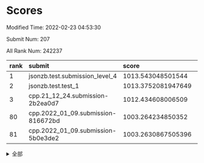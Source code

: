 # Scores

Modified Time: 2022-02-23 04:53:30

Submit Num: 207

All Rank Num: 242237

| rank |               submit               |       score        |       sigma        | pk_num |
| :--- | :--------------------------------- | :----------------- | :----------------- | :----- |
| 1    | jsonzb.test.submission_level_4     | 1013.543048501544  | 0.7987970378356833 | 4683   |
| 2    | jsonzb.test.test_1                 | 1013.3752081947649 | 0.8035903576782127 | 4675   |
| 3    | cpp.21_12_24.submission-2b2ea0d7   | 1012.434608006509  | 0.7681381184194883 | 4675   |
| 80   | cpp.2022_01_09.submission-816672bd | 1003.264234850352  | 0.7137705172887803 | 4680   |
| 81   | cpp.2022_01_09.submission-5b0e3de2 | 1003.2630867505396 | 0.7275426468457677 | 4682   |


<details>
<summary>全部</summary>

| rank |                 submit                 |       score        |       sigma        | pk_num |
| :--- | :------------------------------------- | :----------------- | :----------------- | :----- |
| 1    | jsonzb.test.submission_level_4         | 1013.543048501544  | 0.7987970378356833 | 4683   |
| 2    | jsonzb.test.test_1                     | 1013.3752081947649 | 0.8035903576782127 | 4675   |
| 3    | cpp.21_12_24.submission-2b2ea0d7       | 1012.434608006509  | 0.7681381184194883 | 4675   |
| 4    | gobigger.level_3.submission_level_3_11 | 1011.422993984591  | 0.7878437011266831 | 4679   |
| 5    | gobigger.level_3.submission_level_3_34 | 1011.3249117944489 | 0.766217423537978  | 4680   |
| 6    | gobigger.level_3.submission_level_3_24 | 1011.2663670782039 | 0.7581583527518989 | 4680   |
| 7    | gobigger.level_3.submission_level_3_35 | 1011.2056978576973 | 0.7713770046770806 | 4684   |
| 8    | gobigger.level_3.submission_level_3_30 | 1011.1142039347874 | 0.7972884408976124 | 4680   |
| 9    | gobigger.level_3.submission_level_3_16 | 1011.0746937213445 | 0.7558613920586773 | 4676   |
| 10   | gobigger.level_3.submission_level_3_22 | 1010.9772109183515 | 0.7591989509821055 | 4687   |
| 11   | gobigger.level_3.submission_level_3_37 | 1010.9755704437265 | 0.7783617871927443 | 4681   |
| 12   | gobigger.level_3.submission_level_3_14 | 1010.9316484268247 | 0.7696212677596909 | 4678   |
| 13   | gobigger.level_3.submission_level_3_36 | 1010.799380525521  | 0.7667574864757566 | 4681   |
| 14   | gobigger.level_3.submission_level_3_6  | 1010.7292920403765 | 0.7513312273621411 | 4682   |
| 15   | gobigger.level_3.submission_level_3_47 | 1010.6692409787206 | 0.7789548105384513 | 4679   |
| 16   | gobigger.level_3.submission_level_3_25 | 1010.5592256998215 | 0.7515829300415658 | 4680   |
| 17   | gobigger.level_3.submission_level_3_3  | 1010.5460207278994 | 0.7467906489309879 | 4681   |
| 18   | gobigger.level_3.submission_level_3_20 | 1010.4352988860788 | 0.7539358356080396 | 4682   |
| 19   | gobigger.level_3.submission_level_3_41 | 1010.2862973007137 | 0.7741510473330575 | 4681   |
| 20   | gobigger.level_3.submission_level_3_7  | 1010.164279105071  | 0.7457547577501936 | 4679   |
| 21   | gobigger.level_3.submission_level_3_29 | 1010.0924267076002 | 0.7617139606421339 | 4681   |
| 22   | gobigger.level_3.submission_level_3_26 | 1010.0213315651869 | 0.7699365244532955 | 4684   |
| 23   | gobigger.level_3.submission_level_3_2  | 1009.9449820695827 | 0.7613056784388335 | 4681   |
| 24   | gobigger.level_3.submission_level_3_13 | 1009.9079570866046 | 0.7439288069442859 | 4677   |
| 25   | gobigger.level_3.submission_level_3_46 | 1009.8827939991555 | 0.7480086668755531 | 4681   |
| 26   | gobigger.level_3.submission_level_3_5  | 1009.8702107982822 | 0.7741035906490061 | 4685   |
| 27   | gobigger.level_3.submission_level_3_42 | 1009.8513652160269 | 0.7442354146804758 | 4679   |
| 28   | gobigger.level_3.submission_level_3_4  | 1009.8485989692873 | 0.7445819469831587 | 4685   |
| 29   | gobigger.level_3.submission_level_3_17 | 1009.8402112120151 | 0.7664954609960976 | 4680   |
| 30   | gobigger.level_3.submission_level_3_19 | 1009.8355696699497 | 0.7491309292101843 | 4681   |
| 31   | gobigger.level_3.submission_level_3_32 | 1009.8278625041169 | 0.7476376251393962 | 4685   |
| 32   | gobigger.level_3.submission_level_3_21 | 1009.7993008134363 | 0.7669748295255323 | 4680   |
| 33   | gobigger.level_3.submission_level_3_40 | 1009.776007417144  | 0.7588175234645248 | 4682   |
| 34   | gobigger.level_3.submission_level_3_15 | 1009.6987649813414 | 0.7730898870134885 | 4679   |
| 35   | gobigger.level_3.submission_level_3_27 | 1009.6917941710708 | 0.7588738492907476 | 4682   |
| 36   | gobigger.level_3.submission_level_3_9  | 1009.6849883940426 | 0.7480436973535827 | 4679   |
| 37   | gobigger.level_3.submission_level_3_43 | 1009.6461628267073 | 0.773224334419559  | 4683   |
| 38   | gobigger.level_3.submission_level_3_45 | 1009.5430280751143 | 0.758177731749203  | 4675   |
| 39   | gobigger.level_3.submission_level_3_33 | 1009.5341327160477 | 0.7637375497338589 | 4685   |
| 40   | gobigger.level_3.submission_level_3_49 | 1009.4345916870957 | 0.736128125619385  | 4674   |
| 41   | gobigger.level_3.submission_level_3_1  | 1009.396102110499  | 0.736277369570277  | 4680   |
| 42   | gobigger.level_3.submission_level_3_48 | 1009.2678011070848 | 0.7585901223285915 | 4679   |
| 43   | gobigger.level_3.submission_level_3_0  | 1009.2437858893788 | 0.749690077291602  | 4681   |
| 44   | gobigger.level_3.submission_level_3_23 | 1009.0755564383842 | 0.7410167881673808 | 4681   |
| 45   | gobigger.level_3.submission_level_3_8  | 1009.0595988714131 | 0.7705509916218898 | 4680   |
| 46   | gobigger.level_3.submission_level_3_28 | 1009.0321532158694 | 0.7567158066833759 | 4680   |
| 47   | gobigger.level_3.submission_level_3_18 | 1008.9958053676545 | 0.7433927999787384 | 4682   |
| 48   | gobigger.level_3.submission_level_3_10 | 1008.5965092734724 | 0.7413870204815127 | 4685   |
| 49   | gobigger.level_3.submission_level_3_31 | 1008.4467137603417 | 0.7589513290707963 | 4683   |
| 50   | gobigger.level_3.submission_level_3_38 | 1008.3388225143098 | 0.7518288463249828 | 4677   |
| 51   | gobigger.level_3.submission_level_3_44 | 1008.290241290545  | 0.7630404937332442 | 4683   |
| 52   | gobigger.level_3.submission_level_3_12 | 1008.1653674417789 | 0.7543612394003752 | 4679   |
| 53   | gobigger.level_3.submission_level_3_39 | 1007.8639494665147 | 0.7376842114535234 | 4680   |
| 54   | gobigger.level_1.submission_level_1_32 | 1005.3288104074228 | 0.7193827294621952 | 4683   |
| 55   | gobigger.level_1.submission_level_1_33 | 1004.8087279902843 | 0.7047883401981254 | 4677   |
| 56   | gobigger.level_1.submission_level_1_27 | 1004.6305878409955 | 0.7203751942691808 | 4677   |
| 57   | gobigger.level_1.submission_level_1_46 | 1004.2803441959059 | 0.7256236018225949 | 4681   |
| 58   | gobigger.level_1.submission_level_1_5  | 1004.1980088345647 | 0.7227716310546562 | 4686   |
| 59   | gobigger.level_1.submission_level_1_13 | 1004.1651667581756 | 0.7134808196128175 | 4683   |
| 60   | gobigger.level_1.submission_level_1_15 | 1004.1324788703864 | 0.7116927531948151 | 4676   |
| 61   | gobigger.level_1.submission_level_1_18 | 1004.1226656234091 | 0.7107700625863245 | 4684   |
| 62   | gobigger.level_1.submission_level_1_0  | 1004.0378911111308 | 0.7193780547023658 | 4686   |
| 63   | gobigger.level_1.submission_level_1_23 | 1004.0335731310356 | 0.7194151237916893 | 4675   |
| 64   | gobigger.level_1.submission_level_1_48 | 1003.8805276247914 | 0.718108258375121  | 4678   |
| 65   | gobigger.level_1.submission_level_1_21 | 1003.8023009010797 | 0.7222651654579103 | 4677   |
| 66   | gobigger.level_1.submission_level_1_6  | 1003.7706755994064 | 0.7283953478884236 | 4682   |
| 67   | gobigger.level_1.submission_level_1_41 | 1003.746622444517  | 0.7130515488297923 | 4677   |
| 68   | gobigger.level_1.submission_level_1_37 | 1003.7139643697199 | 0.7202937670381645 | 4681   |
| 69   | gobigger.level_1.submission_level_1_26 | 1003.6033620619618 | 0.7045481075781068 | 4681   |
| 70   | gobigger.level_1.submission_level_1_25 | 1003.5853317144996 | 0.7152445704216742 | 4688   |
| 71   | gobigger.level_1.submission_level_1_28 | 1003.5727976264247 | 0.7221140200337745 | 4680   |
| 72   | gobigger.level_1.submission_level_1_20 | 1003.5706821022924 | 0.7090957802065833 | 4681   |
| 73   | gobigger.level_1.submission_level_1_7  | 1003.5698734912514 | 0.7333634518685661 | 4677   |
| 74   | gobigger.level_1.submission_level_1_2  | 1003.5280581049424 | 0.703427088485684  | 4680   |
| 75   | gobigger.level_1.submission_level_1_49 | 1003.4419237486827 | 0.7212025268420955 | 4676   |
| 76   | gobigger.level_1.submission_level_1_8  | 1003.3727099023322 | 0.719406056104374  | 4677   |
| 77   | gobigger.level_1.submission_level_1_17 | 1003.3581129008084 | 0.7168086294085584 | 4680   |
| 78   | gobigger.level_1.submission_level_1_35 | 1003.3176008132809 | 0.7233966038246203 | 4682   |
| 79   | gobigger.level_1.submission_level_1_12 | 1003.3104455408808 | 0.7206653864167044 | 4675   |
| 80   | cpp.2022_01_09.submission-816672bd     | 1003.264234850352  | 0.7137705172887803 | 4680   |
| 81   | cpp.2022_01_09.submission-5b0e3de2     | 1003.2630867505396 | 0.7275426468457677 | 4682   |
| 82   | gobigger.level_1.submission_level_1_9  | 1003.2624197667657 | 0.7254844701622565 | 4681   |
| 83   | gobigger.level_1.submission_level_1_4  | 1003.2485357788355 | 0.7131940481790657 | 4680   |
| 84   | gobigger.level_1.submission_level_1_3  | 1003.171064030372  | 0.7136822993364711 | 4680   |
| 85   | gobigger.level_1.submission_level_1_47 | 1003.1580896591788 | 0.7263518158397898 | 4683   |
| 86   | gobigger.level_1.submission_level_1_36 | 1003.1496929469805 | 0.7130576553086021 | 4683   |
| 87   | gobigger.level_1.submission_level_1_24 | 1003.1380304156445 | 0.7290633097111469 | 4679   |
| 88   | gobigger.level_1.submission_level_1_19 | 1003.1243260974571 | 0.7247681636856638 | 4681   |
| 89   | gobigger.level_1.submission_level_1_30 | 1003.058615244963  | 0.7135264559541111 | 4680   |
| 90   | gobigger.level_1.submission_level_1_34 | 1003.052137947536  | 0.7169111830267376 | 4687   |
| 91   | gobigger.level_1.submission_level_1_43 | 1002.9885855049902 | 0.7208695368947036 | 4683   |
| 92   | gobigger.level_1.submission_level_1_40 | 1002.9802641633554 | 0.7141660616443922 | 4679   |
| 93   | gobigger.level_1.submission_level_1_29 | 1002.9543810637025 | 0.7210543824230862 | 4683   |
| 94   | gobigger.level_1.submission_level_1_31 | 1002.9525406104933 | 0.7139157241785967 | 4674   |
| 95   | gobigger.level_1.submission_level_1_38 | 1002.9394316074055 | 0.7152072450859628 | 4685   |
| 96   | gobigger.level_1.submission_level_1_11 | 1002.8378577478072 | 0.7209596514996987 | 4677   |
| 97   | gobigger.level_1.submission_level_1_1  | 1002.639980397296  | 0.7137930789175775 | 4680   |
| 98   | gobigger.level_1.submission_level_1_16 | 1002.5394301957629 | 0.7172026828065895 | 4685   |
| 99   | gobigger.level_1.submission_level_1_44 | 1002.4367169339241 | 0.7192467740463856 | 4678   |
| 100  | gobigger.level_1.submission_level_1_39 | 1002.3537337915168 | 0.7129087459785068 | 4678   |
| 101  | gobigger.level_1.submission_level_1_22 | 1002.3067294068803 | 0.7176792641318818 | 4681   |
| 102  | gobigger.level_1.submission_level_1_14 | 1002.2063712112753 | 0.7127906990046998 | 4674   |
| 103  | gobigger.level_1.submission_level_1_45 | 1002.0593579006425 | 0.717803359861147  | 4682   |
| 104  | gobigger.level_1.submission_level_1_42 | 1001.674892838251  | 0.7134273354817758 | 4683   |
| 105  | gobigger.level_1.submission_level_1_10 | 1001.233511450735  | 0.6997867238069279 | 4685   |
| 106  | gobigger.random.submission_random_42   | 997.822042379992   | 0.7067146696767299 | 4677   |
| 107  | gobigger.random.submission_random_18   | 997.6188077931499  | 0.6975055270748632 | 4679   |
| 108  | gobigger.random.submission_random_30   | 997.4133963365128  | 0.7145352147412064 | 4680   |
| 109  | gobigger.random.submission_random_11   | 997.333156546597   | 0.7049349583291182 | 4680   |
| 110  | gobigger.random.submission_random_23   | 996.9161110752426  | 0.7167144307763716 | 4681   |
| 111  | gobigger.random.submission_random_32   | 996.7403020142042  | 0.7046085307633371 | 4682   |
| 112  | gobigger.random.submission_random_1    | 996.6786379706147  | 0.7017981213543033 | 4683   |
| 113  | gobigger.random.submission_random_43   | 996.601886101297   | 0.697280262766641  | 4683   |
| 114  | gobigger.random.submission_random_10   | 996.5269340776333  | 0.6996494607734208 | 4678   |
| 115  | gobigger.random.submission_random_5    | 996.490323628228   | 0.7140875783003969 | 4684   |
| 116  | gobigger.random.submission_random_14   | 996.4493473359803  | 0.7107143626601011 | 4684   |
| 117  | gobigger.random.submission_random_3    | 996.439397539804   | 0.7145219167532034 | 4679   |
| 118  | gobigger.random.submission_random_0    | 996.4374993534339  | 0.7221617775333605 | 4683   |
| 119  | gobigger.random.submission_random_48   | 996.3827273435109  | 0.7023313011181616 | 4681   |
| 120  | gobigger.random.submission_random_44   | 996.3016578746651  | 0.6827037286511155 | 4681   |
| 121  | gobigger.random.submission_random_19   | 996.2857961400026  | 0.7094249613611424 | 4682   |
| 122  | gobigger.random.submission_random_8    | 996.2675481434018  | 0.7257029492830553 | 4679   |
| 123  | gobigger.random.submission_random_9    | 996.0517908562404  | 0.7120124322283039 | 4685   |
| 124  | gobigger.random.submission_random_27   | 996.0334236291587  | 0.7103304887965625 | 4681   |
| 125  | gobigger.random.submission_random_7    | 995.9870029389863  | 0.7059205898774482 | 4682   |
| 126  | gobigger.random.submission_random_4    | 995.9745108213608  | 0.7129261073327231 | 4675   |
| 127  | gobigger.random.submission_random_25   | 995.9724154036052  | 0.6994045208919417 | 4677   |
| 128  | gobigger.random.submission_random_41   | 995.9553163460276  | 0.7125421881428536 | 4677   |
| 129  | gobigger.random.submission_random_22   | 995.9438047607382  | 0.7166418996486079 | 4683   |
| 130  | gobigger.random.submission_random_38   | 995.83622139058    | 0.7089214355559547 | 4673   |
| 131  | gobigger.random.submission_random_26   | 995.8114498045849  | 0.7283471117580458 | 4681   |
| 132  | gobigger.random.submission_random_17   | 995.7861208926814  | 0.7025970739374657 | 4681   |
| 133  | gobigger.random.submission_random_2    | 995.7718690132402  | 0.7024601958869624 | 4682   |
| 134  | gobigger.random.submission_random_21   | 995.7295816249916  | 0.7064406642971811 | 4684   |
| 135  | gobigger.random.submission_random_29   | 995.6706935688079  | 0.7003286730926118 | 4685   |
| 136  | gobigger.random.submission_random_46   | 995.6620568118622  | 0.7158250151078995 | 4685   |
| 137  | gobigger.random.submission_random_12   | 995.6529800839332  | 0.706679130737679  | 4683   |
| 138  | gobigger.random.submission_random_39   | 995.6094116704147  | 0.7219408260926963 | 4684   |
| 139  | gobigger.random.submission_random_24   | 995.6041340300615  | 0.7210927102862328 | 4681   |
| 140  | gobigger.random.submission_random_37   | 995.5588177399482  | 0.709122633186174  | 4680   |
| 141  | gobigger.random.submission_random_45   | 995.4662496734092  | 0.7086754146475142 | 4686   |
| 142  | gobigger.random.submission_random_31   | 995.4647189914493  | 0.710553774415786  | 4682   |
| 143  | gobigger.random.submission_random_33   | 995.4627026175647  | 0.7200011885869299 | 4683   |
| 144  | gobigger.random.submission_random_28   | 995.4496273076966  | 0.7207543558810643 | 4676   |
| 145  | gobigger.random.submission_random_6    | 995.3470617281106  | 0.7044429994487206 | 4681   |
| 146  | gobigger.random.submission_random_49   | 995.2988452532796  | 0.7194397696439073 | 4677   |
| 147  | gobigger.random.submission_random_15   | 995.2860021703199  | 0.7125883737640346 | 4682   |
| 148  | gobigger.random.submission_random_16   | 995.2693784551366  | 0.7259308180167492 | 4684   |
| 149  | gobigger.random.submission_random_47   | 995.0624373085569  | 0.7122506394628068 | 4681   |
| 150  | gobigger.random.submission_random_36   | 995.0311843383262  | 0.7076198995364972 | 4678   |
| 151  | gobigger.random.submission_random_35   | 994.9652256086729  | 0.7084816472982234 | 4680   |
| 152  | gobigger.random.submission_random_20   | 994.804683500662   | 0.7199624658803122 | 4678   |
| 153  | gobigger.random.submission_random_13   | 994.6191291073868  | 0.6970329502025808 | 4681   |
| 154  | gobigger.level_2.submission_level_2_22 | 994.6088654002943  | 0.7389693039617107 | 4685   |
| 155  | gobigger.random.submission_random_40   | 994.5878713173406  | 0.70807184161301   | 4685   |
| 156  | gobigger.level_2.submission_level_2_33 | 994.4300693602165  | 0.7254708221522481 | 4682   |
| 157  | gobigger.level_2.submission_level_2_25 | 994.4119577971711  | 0.7232385049963312 | 4684   |
| 158  | gobigger.level_2.submission_level_2_36 | 994.2662000654127  | 0.7253188101552859 | 4683   |
| 159  | gobigger.random.submission_random_34   | 994.199521739128   | 0.7162476813702765 | 4680   |
| 160  | gobigger.level_2.submission_level_2_34 | 993.3613457171851  | 0.728732836877861  | 4681   |
| 161  | gobigger.level_2.submission_level_2_3  | 993.2649904490115  | 0.7448291662761681 | 4684   |
| 162  | gobigger.level_2.submission_level_2_14 | 992.9677400093809  | 0.7318298399039823 | 4682   |
| 163  | gobigger.level_2.submission_level_2_35 | 992.8244286254808  | 0.7532262427961673 | 4680   |
| 164  | gobigger.level_2.submission_level_2_43 | 992.8172325207436  | 0.7438927330424016 | 4682   |
| 165  | gobigger.level_2.submission_level_2_20 | 992.8153894627438  | 0.7378644273583908 | 4684   |
| 166  | gobigger.level_2.submission_level_2_49 | 992.7125788375391  | 0.7196366841843004 | 4684   |
| 167  | gobigger.level_2.submission_level_2_28 | 992.6891419830794  | 0.7369287196386015 | 4681   |
| 168  | gobigger.level_2.submission_level_2_4  | 992.6821410912122  | 0.758413932100437  | 4681   |
| 169  | gobigger.level_2.submission_level_2_32 | 992.6503780612928  | 0.7450018400394872 | 4681   |
| 170  | gobigger.level_2.submission_level_2_16 | 992.6410072998982  | 0.7493449733295019 | 4679   |
| 171  | gobigger.level_2.submission_level_2_1  | 992.612968880015   | 0.7336662934679833 | 4676   |
| 172  | gobigger.level_2.submission_level_2_11 | 992.5589943480534  | 0.7364121390424784 | 4678   |
| 173  | gobigger.level_2.submission_level_2_6  | 992.5114141487187  | 0.7603495440002415 | 4680   |
| 174  | gobigger.level_2.submission_level_2_12 | 992.4101833783114  | 0.7570254024383825 | 4688   |
| 175  | gobigger.level_2.submission_level_2_46 | 992.4026300039612  | 0.7452251066295617 | 4682   |
| 176  | gobigger.level_2.submission_level_2_17 | 992.3884144881164  | 0.7573177377743494 | 4676   |
| 177  | gobigger.level_2.submission_level_2_42 | 992.386958430479   | 0.7399357135351567 | 4681   |
| 178  | gobigger.level_2.submission_level_2_21 | 992.2992027219411  | 0.7249454798781033 | 4683   |
| 179  | gobigger.level_2.submission_level_2_48 | 992.269311854836   | 0.7400607302177394 | 4681   |
| 180  | gobigger.level_2.submission_level_2_23 | 992.2133286233884  | 0.7396270005359862 | 4677   |
| 181  | gobigger.level_2.submission_level_2_5  | 992.2121800295835  | 0.7401960738158645 | 4687   |
| 182  | gobigger.level_2.submission_level_2_10 | 992.1193378166192  | 0.7564004340926221 | 4684   |
| 183  | gobigger.level_2.submission_level_2_7  | 992.01908669474    | 0.7360800701491225 | 4686   |
| 184  | gobigger.level_2.submission_level_2_15 | 991.9981972693672  | 0.757337283895879  | 4682   |
| 185  | gobigger.level_2.submission_level_2_29 | 991.9594234663685  | 0.7428476826231702 | 4678   |
| 186  | gobigger.level_2.submission_level_2_37 | 991.9523249572769  | 0.7405343954343548 | 4682   |
| 187  | gobigger.level_2.submission_level_2_19 | 991.9211593484443  | 0.749607591236028  | 4677   |
| 188  | gobigger.level_2.submission_level_2_9  | 991.8039500788846  | 0.7495761684238746 | 4681   |
| 189  | gobigger.level_2.submission_level_2_24 | 991.7419881539039  | 0.741380298358863  | 4682   |
| 190  | gobigger.level_2.submission_level_2_26 | 991.7006870662404  | 0.7516009973957029 | 4681   |
| 191  | gobigger.level_2.submission_level_2_27 | 991.6851566779764  | 0.7545016910383525 | 4686   |
| 192  | gobigger.level_2.submission_level_2_47 | 991.6776743390261  | 0.739856963553607  | 4684   |
| 193  | gobigger.level_2.submission_level_2_2  | 991.6621629428288  | 0.7333227883471263 | 4682   |
| 194  | gobigger.level_2.submission_level_2_41 | 991.6613698556723  | 0.7670767506894547 | 4682   |
| 195  | gobigger.level_2.submission_level_2_30 | 991.5615060419614  | 0.7503135677022468 | 4684   |
| 196  | gobigger.level_2.submission_level_2_45 | 991.5260446332851  | 0.7480784998591954 | 4682   |
| 197  | gobigger.level_2.submission_level_2_0  | 991.4402396481961  | 0.7470925612808021 | 4686   |
| 198  | gobigger.level_2.submission_level_2_8  | 991.2261851112099  | 0.7496967236032618 | 4683   |
| 199  | gobigger.level_2.submission_level_2_38 | 991.2135424202145  | 0.7597510508547395 | 4678   |
| 200  | gobigger.level_2.submission_level_2_13 | 991.0662531093109  | 0.758422717341984  | 4683   |
| 201  | gobigger.level_2.submission_level_2_31 | 991.039723498307   | 0.7731082087241354 | 4680   |
| 202  | gobigger.level_2.submission_level_2_18 | 990.988367587934   | 0.782470224463581  | 4678   |
| 203  | gobigger.level_2.submission_level_2_40 | 990.9587632185622  | 0.7716118847993974 | 4678   |
| 204  | gobigger.level_2.submission_level_2_39 | 990.8456581346833  | 0.7417840929352834 | 4675   |
| 205  | gobigger.level_2.submission_level_2_44 | 990.5347501539903  | 0.7509703468853515 | 4685   |
| 206  | gobigger.none.submission_none_0        | 977.5734092012013  | 1.2450470149397626 | 4685   |
| 207  | gobigger.none.submission_none_1        | 976.623830568972   | 1.410645216408246  | 4682   |

</details>
